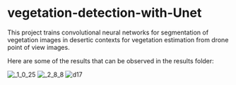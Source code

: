# vegetation-detection-with-Unet
This project trains convolutional neural networks for segmentation of vegetation images in desertic contexts for vegetation estimation from drone point of  view images.

Here are some of the results that can be observed in the results folder:

![_1_0_25](https://user-images.githubusercontent.com/11858522/212471262-1a55408f-0230-469a-91f2-ec3e61452c4c.png)
![_2_8_8](https://user-images.githubusercontent.com/11858522/212471285-94b5289e-8aa1-4be6-987f-aa43d3930f7f.png)
![d17](https://user-images.githubusercontent.com/11858522/212471286-e42af9ee-f8c1-4083-92d9-fe9dafa710b6.png)
